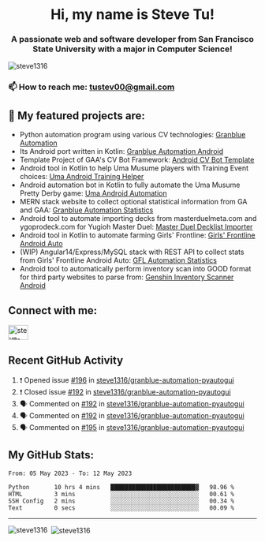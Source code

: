 <h1 align="center">Hi, my name is Steve Tu!</h1>
<h3 align="center">A passionate web and software developer from San Francisco State University with a major in Computer Science!</h3>

<p align="left"> <img src="https://komarev.com/ghpvc/?username=steve1316&label=Profile%20views&color=0e75b6&style=flat" alt="steve1316" /> </p>

### 📫 How to reach me: **tustev00@gmail.com**

## 🔭 My featured projects are:
- Python automation program using various CV technologies: [Granblue Automation](https://github.com/steve1316/granblue-automation-pyautogui)
- Its Android port written in Kotlin: [Granblue Automation Android](https://github.com/steve1316/granblue-automation-android)
- Template Project of GAA's CV Bot Framework: [Android CV Bot Template](https://github.com/steve1316/android-cv-bot-template)
- Android tool in Kotlin to help Uma Musume players with Training Event choices: [Uma Android Training Helper](https://github.com/steve1316/uma-android-training-helper)
- Android automation bot in Kotlin to fully automate the Uma Musume Pretty Derby game: [Uma Android Automation](https://github.com/steve1316/uma-android-automation)
- MERN stack website to collect optional statistical information from GA and GAA: [Granblue Automation Statistics](https://github.com/steve1316/granblue-automation-statistics)
- Android tool to automate importing decks from masterduelmeta.com and ygoprodeck.com for Yugioh Master Duel: [Master Duel Decklist Importer](https://github.com/steve1316/masterduel-android-decklist-importer)
- Android tool in Kotlin to automate farming Girls' Frontline: [Girls' Frontline Android Auto](https://github.com/steve1316/gfl-android-auto)
- (WIP) Angular14/Express/MySQL stack with REST API to collect stats from Girls' Frontline Android Auto: [GFL Automation Statistics](https://github.com/steve1316/gfl-automation-statistics)
- Android tool to automatically perform inventory scan into GOOD format for third party websites to parse from: [Genshin Inventory Scanner Android](https://github.com/steve1316/genshin-inventory-scanner-android)

## Connect with me:

<p align="left">
<a href="https://linkedin.com/in/steve-tu-370ba219b" target="blank"><img align="center" src="https://cdn.jsdelivr.net/npm/simple-icons@3.0.1/icons/linkedin.svg" alt="steve-tu-370ba219b" height="30" width="40" /></a>
</p>

## Recent GitHub Activity

<!--START_SECTION:activity-->
1. ❗️ Opened issue [#196](https://github.com/steve1316/granblue-automation-pyautogui/issues/196) in [steve1316/granblue-automation-pyautogui](https://github.com/steve1316/granblue-automation-pyautogui)
2. ❗️ Closed issue [#192](https://github.com/steve1316/granblue-automation-pyautogui/issues/192) in [steve1316/granblue-automation-pyautogui](https://github.com/steve1316/granblue-automation-pyautogui)
3. 🗣 Commented on [#192](https://github.com/steve1316/granblue-automation-pyautogui/issues/192) in [steve1316/granblue-automation-pyautogui](https://github.com/steve1316/granblue-automation-pyautogui)
4. 🗣 Commented on [#192](https://github.com/steve1316/granblue-automation-pyautogui/issues/192) in [steve1316/granblue-automation-pyautogui](https://github.com/steve1316/granblue-automation-pyautogui)
5. 🗣 Commented on [#195](https://github.com/steve1316/granblue-automation-pyautogui/issues/195) in [steve1316/granblue-automation-pyautogui](https://github.com/steve1316/granblue-automation-pyautogui)
<!--END_SECTION:activity-->

## My GitHub Stats:

<!--START_SECTION:waka-->

```text
From: 05 May 2023 - To: 12 May 2023

Python       10 hrs 4 mins   ████████████████████████▓   98.96 %
HTML         3 mins          ░░░░░░░░░░░░░░░░░░░░░░░░░   00.61 %
SSH Config   2 mins          ░░░░░░░░░░░░░░░░░░░░░░░░░   00.34 %
Text         0 secs          ░░░░░░░░░░░░░░░░░░░░░░░░░   00.09 %
```

<!--END_SECTION:waka-->

---

<p><img align="left" src="https://github-readme-stats.vercel.app/api/top-langs?username=steve1316&show_icons=true&locale=en&layout=compact&theme=radical" alt="steve1316" /></p>

<p>&nbsp;<img align="center" src="https://github-readme-stats.vercel.app/api?username=steve1316&show_icons=true&locale=en&count_private=true&theme=radical" alt="steve1316" /></p>
